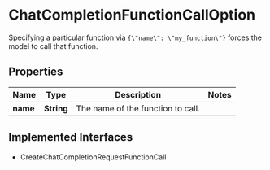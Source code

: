 

# ChatCompletionFunctionCallOption

Specifying a particular function via `{\"name\": \"my_function\"}` forces the model to call that function. 

## Properties

| Name | Type | Description | Notes |
|------------ | ------------- | ------------- | -------------|
|**name** | **String** | The name of the function to call. |  |


## Implemented Interfaces

* CreateChatCompletionRequestFunctionCall


